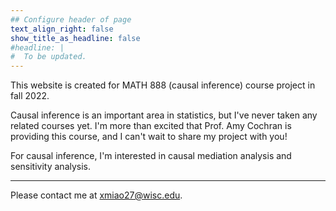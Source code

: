 ```yaml
---
## Configure header of page
text_align_right: false
show_title_as_headline: false
#headline: |
#  To be updated.
---
```


<!-- this is a subheadline -->
This website is created for MATH 888 (causal inference) course project in fall 2022.


Causal inference is an important area in statistics, but I've never taken any related courses yet. I'm more than excited that Prof. Amy Cochran is providing this course, and I can't wait to share my project with you! 


For causal inference, I'm interested in causal mediation analysis and sensitivity analysis.


---


Please contact me at <a href="xmiao27@wisc.edu">xmiao27@wisc.edu</a>.


